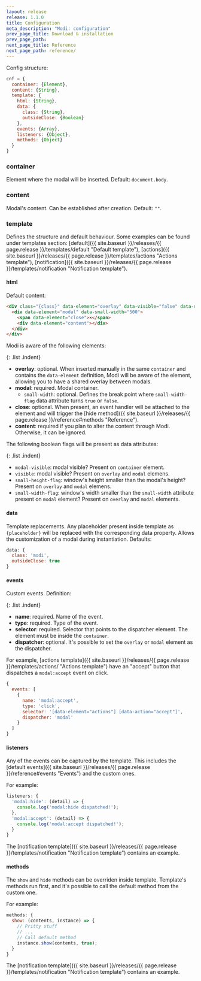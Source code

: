 ```yaml
---
layout: release
release: 1.1.0
title: Configuration
meta_description: "Modi: configuration"
prev_page_title: Download & installation
prev_page_path:
next_page_title: Reference
next_page_path: reference/
---
```


Config structure:

```js
cnf = {
  container: {Element},
  content: {String},
  template: {
    html: {String},
    data: {
      class: {String},
      outsideClose: {Boolean}
    },
    events: {Array},
    listeners: {Object},
    methods: {Object}
  }
}
```

### container

Element where the modal will be inserted. Default: <code>document.body</code>.

### content

Modal's content. Can be established after creation. Default: <code>""</code>.

### template

Defines the structure and default behaviour. Some examples can be found under templates section: [default]({{ site.baseurl }}/releases/{{ page.release }}/templates/default "Default template"), [actions]({{ site.baseurl }}/releases/{{ page.release }}/templates/actions "Actions template"), [notification]({{ site.baseurl }}/releases/{{ page.release }}/templates/notification "Notification template").

<div markdown="1" class="indent">

#### html

Default content:

```html
<div class="{class}" data-element="overlay" data-visible="false" data-outside-close="{outsideClose}">
  <div data-element="modal" data-small-width="500">
    <span data-element="close">×</span>
    <div data-element="content"></div>
  </div>
</div>
```
Modi is aware of the following elements:

  {: .list .indent}
  - __overlay__: optional. When inserted manually in the same <code>container</code> and contains the <code>data-element</code> definition, Modi will be aware of the element, allowing you to have a shared overlay between modals.
  - __modal__: required. Modal container.
    - <code>small-width</code>: optional. Defines the break point where <code>small-width-flag</code> data attribute turns <code>true</code> or <code>false</code>.
  - __close__: optional. When present, an event handler will be attached to the element and will trigger the [hide method]({{ site.baseurl }}/releases/{{ page.release }}/reference#methods "Reference").
  - __content__: required if you plan to alter the content through Modi. Otherwise, it can be ignored.

The following boolean flags will be present as data attributes:

  {: .list .indent}
  - <code>modal-visible</code>: modal visible? Present on <code>container</code> element.
  - <code>visible</code>: modal visible? Present on <code>overlay</code> and <code>modal</code> elemens.
  - <code>small-height-flag</code>: window's height smaller than the modal's height? Present on <code>overlay</code> and <code>modal</code> elemens.
  - <code>small-width-flag</code>: window's width smaller than the <code>small-width</code> attribute present on <code>modal</code> element? Present on <code>overlay</code> and <code>modal</code> elements.

#### data

Template replacements. Any placeholder present inside template as <code>{placeholder}</code> will be replaced with the corresponding data property. Allows the customization of a modal during instantiation. Defaults:

```js
data: {
  class: 'modi',
  outsideClose: true
}
```

#### events

Custom events. Definition:

{: .list .indent}
- __name__: required. Name of the event.
- __type__: required. Type of the event.
- __selector__: required. Selector that points to the dispatcher element. The element must be inside the <code>container</code>.
- __dispatcher__: optional. It's possible to set the <code>overlay</code> or <code>modal</code> element as the dispatcher.

For example, [actions template]({{ site.baseurl }}/releases/{{ page.release }}/templates/actions/ "Actions template") have an "accept" button that dispatches a <code>modal:accept</code> event on click.

```js
{
  events: [
    {
      name: 'modal:accept',
      type: 'click',
      selector: '[data-element="actions"] [data-action="accept"]',
      dispatcher: 'modal'
    }
  ]
}
```

#### listeners

Any of the events can be captured by the template. This includes the [default events]({{ site.baseurl }}/releases/{{ page.release }}/reference#events "Events") and the custom ones.

For example:

```js
listeners: {
  'modal:hide': (detail) => {
    console.log('modal:hide dispatched!');
  },
  'modal:accept': (detail) => {
    console.log('modal:accept dispatched!');
  }
}
```

The [notification template]({{ site.baseurl }}/releases/{{ page.release }}/templates/notification "Notification template") contains an example.

#### methods

The <code>show</code> and <code>hide</code> methods can be overriden inside template. Template's methods run first, and it's possible to call the default method from the custom one.

For example:

```js
methods: {
  show: (contents, instance) => {
    // Pritty stuff
    // ...
    // Call default method
    instance.show(contents, true);
  }
}
```

The [notification template]({{ site.baseurl }}/releases/{{ page.release }}/templates/notification "Notification template") contains an example.
</div>
